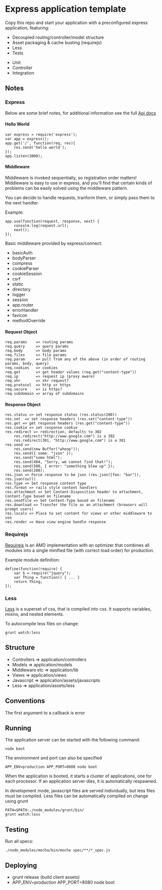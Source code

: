# Express application template

Copy this repo and start your application with a preconfigured express application, featuring:

* Decoupled routing/controller/model structure
* Asset packaging & cache busting (requirejs)
* Less
* Tests
- Unit
- Controller
- Integration

## Notes
### Express
Below are some brief notes, for additional information see the full [Api docs](http://expressjs.com/api.html)

#### Hello World

	var express = require('express');
	var app = express();
	app.get('/', function(req, res){
		res.send('hello world');
	});
	app.listen(3000);

#### Middleware
Middleware is invoked sequentially, so registration order matters!
Middleware is easy to use in express, and you'll find that certain kinds of problems can be easily solved using the middleware pattern.

You can decide to handle requests, tranform them, or simply pass them to the next handler.


Example:

	app.use(function(request, response, next) {
		console.log(request.url);
		next();
	});

Basic middleware provided by express/connect:

* basicAuth
* bodyParser
* compress
* cookieParser
* cookieSession
* csrf
* static
* directory
* logger
* session
* app.router
* errorHandler
* favicon
* methodOverride

#### Request Object

	req.params    => routing params
	req.query     => query params
	req.body      => body params
	req.files     => file params
	req.param     => pull from any of the above (in order of routing params, body, query)
	req.cookies   => cookies
	req.get       => get header values (req.get("content-type"))
	req.ip        => request ip (proxy aware)
	req.xhr       => xhr request?
	req.protocol  => http or https
	req.secure    => is https?
	req.subdomain => array of subdomains

#### Response Object

	res.status => set response status (res.status(200))
	res.set  => set response headers (res.set("content-type"))
	res.get => get response headers (res.get("content-type"))
	res.cookie => set response cookie
	res.redirect => redirection, defaults to 302
		res.redirect("http://www.google.com") is a 302
		res.redirect(301, "http://www.google.com") is a 301
	res.send =>
		res.send(new Buffer("whoop"));
		res.send({ some: "json" });
		res.send("some html");
		res.send(404, "Sorry, we cannot find that!");
		res.send(500, { error: "something blew up" });
		res.send(200);
	res.json => Force response to be json (res.json({foo: "bar"}), res.json(null)
	res.type => Set response content type
	res.format => rails style content handlers
	res.attachment => Set Content-Disposition header to attachment, Content-Type based on filename
	res.sendfile => Set Content-Type based on filename
	res.download => Transfer the file as an attachment (browsers will prompt users)
	res.locals => Place to set content for views or other middleware to use
	res.render => Have view engine handle response

### Requirejs
[Requirejs](http://requirejs.org/) is an AMD implementation with an optimizer that combines all modules into a single minified file (with correct load order) for production.

Example module definition:

	define(function(require) {
		var $ = require("jquery");
		var Thing = function() { ... }
		return Thing;
	});

### Less
[Less](http://lesscss.org/) is a superset of css, that is compiled into css.
It supports variables, mixins, and nested elements.

To autocompile less files on change:

	grunt watch:less

## Structure

* Controllers    => application/controllers
* Models         => application/models
* Middleware etc => application/lib
* Views          => application/views
* Javascript     => application/assets/javascripts
* Less           => application/assets/less

## Conventions
The first argument to a callback is error

## Running
The application server can be started with the following command:

	node boot

The environment and port can also be specified

	APP_ENV=production APP_PORT=8080 node boot

When the application is booted, it starts a cluster of applications, one for each processor.
If an application server dies, it is automatically respawned.

In development mode, javascript files are served individually, but less files must be compiled.
Less files can be automatically compiled on change using grunt

	PATH=$PATH:./node_modules/grunt/bin/
	grunt watch:less

## Testing
Run all specs:

	./node_modules/mocha/bin/mocha spec/**/*_spec.js


## Deploying
* grunt release (build client assets)
* APP_ENV=production APP_PORT=8080 node boot
